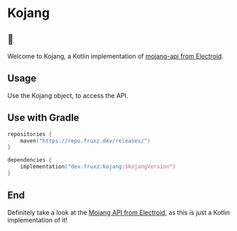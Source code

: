 # Kojang
## 👋

Welcome to Kojang, a Kotlin implementation of [mojang-api from Electroid](https://github.com/Electroid/mojang-api).

## Usage

Use the Kojang object, to access the API.

## Use with Gradle

```kotlin
repositories {
    maven("https://repo.fruxz.dev/releases/")
}
```

```kotlin
dependencies {
    implementation("dev.fruxz:kojang:$kojangVersion")
}
```

## End

Definitely take a look at the [Mojang API from Electroid](https://github.com/Electroid/mojang-api), as this is just a Kotlin implementation of it!
